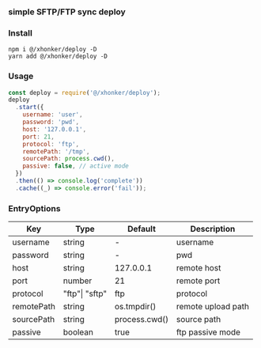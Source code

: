 ### simple SFTP/FTP sync deploy

### Install

```shell
npm i @/xhonker/deploy -D
yarn add @/xhonker/deploy -D
```

### Usage

```js
const deploy = require('@/xhonker/deploy');
deploy
  .start({
    username: 'user',
    password: 'pwd',
    host: '127.0.0.1',
    port: 21,
    protocol: 'ftp',
    remotePath: '/tmp',
    sourcePath: process.cwd(),
    passive: false, // active mode
  })
  .then(() => console.log('complete'))
  .cache((_) => console.error('fail'));
```

### EntryOptions

| Key        | Type           | Default       | Description        |
| ---------- | -------------- | ------------- | ------------------ |
| username   | string         | -             | username           |
| password   | string         | -             | pwd                |
| host       | string         | 127.0.0.1     | remote host        |
| port       | number         | 21            | remote port        |
| protocol   | "ftp"\| "sftp" | ftp           | protocol           |
| remotePath | string         | os.tmpdir()   | remote upload path |
| sourcePath | string         | process.cwd() | source path        |
| passive    | boolean        | true          | ftp passive mode   |
